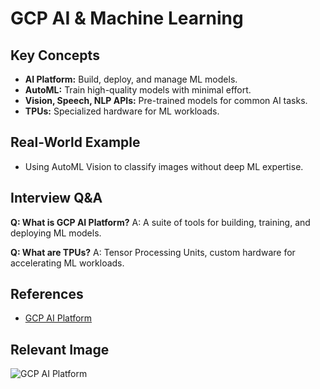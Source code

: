 # GCP AI & Machine Learning

## Key Concepts
- **AI Platform:** Build, deploy, and manage ML models.
- **AutoML:** Train high-quality models with minimal effort.
- **Vision, Speech, NLP APIs:** Pre-trained models for common AI tasks.
- **TPUs:** Specialized hardware for ML workloads.

## Real-World Example
- Using AutoML Vision to classify images without deep ML expertise.

## Interview Q&A
**Q: What is GCP AI Platform?**
A: A suite of tools for building, training, and deploying ML models.

**Q: What are TPUs?**
A: Tensor Processing Units, custom hardware for accelerating ML workloads.

## References
- [GCP AI Platform](https://cloud.google.com/ai-platform/docs)

## Relevant Image
![GCP AI Platform](https://cloud.google.com/images/products/ai/ai-platform-diagram.png)
